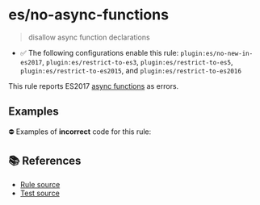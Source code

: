 # es/no-async-functions
> disallow async function declarations

- ✅ The following configurations enable this rule: `plugin:es/no-new-in-es2017`, `plugin:es/restrict-to-es3`, `plugin:es/restrict-to-es5`, `plugin:es/restrict-to-es2015`, and `plugin:es/restrict-to-es2016`

This rule reports ES2017 [async functions](https://github.com/tc39/ecmascript-asyncawait) as errors.

## Examples

⛔ Examples of **incorrect** code for this rule:

<eslint-playground type="bad" code="/*eslint es/no-async-functions: error */
async function f1() {}
let f2 = async function() {}
let f3 = async () =&gt; {}
let obj = { async f4() {} }
class A { async f5() {} }
" />

## 📚 References

- [Rule source](https://github.com/mysticatea/eslint-plugin-es/blob/v4.1.0/lib/rules/no-async-functions.js)
- [Test source](https://github.com/mysticatea/eslint-plugin-es/blob/v4.1.0/tests/lib/rules/no-async-functions.js)
